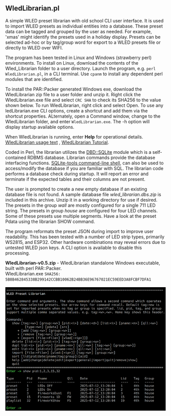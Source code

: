## WledLibrarian.pl
A simple WLED preset librarian with old school CLI user interface. It is used to import WLED 
presets as individual entities into a database. These preset data can be tagged and grouped by 
the user as needed. For example, 'xmas' might identify the presets used in a holiday display. 
Presets can be selected ad-hoc or by tag/group word for export to a WLED presets file or 
directly to WLED over WIFI. 

The program has been tested in Linux and Windows (strawberry perl) environments. To install on 
Linux, download the contents of the Wled_Librarian folder to a user directory. Launch the 
program, e.g. `perl WledLibrarian.pl`, in a CLI terminal. Use `cpanm` to install any dependent 
perl modules that are identified. 

To install the PAR::Packer generated Windows exe, download the WledLibrarian zip file to a user 
folder and unzip it. Right click the WledLibrarian.exe file and select `CRC SHA` to check its 
SHA256 to the value shown below. To run WledLibrarian, right click and select Open. To use any 
ledLibrarian.exe CLI options, create a shortcut and add them via the shortcut properties. 
ALternately, open a Command window, change to the WledLibrarian folder, and enter 
`WledLibrarian.exe`. The -h option will display startup available options.

When WledLibrarian is running, enter **Help** for operational details. 
[WledLibrarian usage text](WledLibrarianUsageText.md) , [WledLibrarian Tutorial](WledLibrarianTutorial.md).

Coded in Perl, the librarian utilizes the [DBD::SQLite](https://metacpan.org/pod/DBD::SQLite) 
module which is a self-contained RDBMS database. Librarian commands provide the database 
interfacing functions. [SQLite-tools command-line shell](https://www.sqlite.org/), can 
also be used to access/modify the database if you are familiar with SQL. The librarian code 
performs a database check during startup. It will report an error and terminate if the expected 
tables and their columns are not present. 

The user is prompted to create a new empty database if an existing database file is not found. A 
sample database file *wled_librarian.dbs.zip* is included in this archive. Unzip it in a working 
directory for use if desired. The presets in the group *wall* are mostly configured for a single 
711 LED string. The presets in group *house* are configured for four LED channels. Some of these 
presets use multiple segments. Have a look at the preset Pdata using the librarian SHOW command.

The program reformats the preset JSON during import to improve user readability. This has been tested 
with a number of LED strip types, primarily WS2815, and ESP32. Other hardware combinations may reveal 
errors due to untested WLED json keys. A CLI option is available to disable this processing.<br/>

**WledLibrarian-v0.5.zip** - WledLibrarian standalone Windows executable, built with perl PAR::Packer.<br/>
WledLibrarian.exe `SHA256: 5B8B462845338B299142CCBB10062B24BB36E96767021EC59EED3A8FCBF7DFA1`<br/><br/>
<img src="librarian.png" alt="screenshot" width="600"/>
